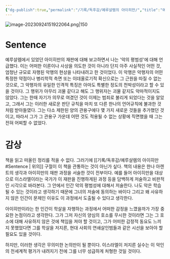 ```yaml
---
{"dg-publish":true,"permalink":"/기록/독후감/예루살렘의 아이히만/","title":"예루살렘의 아이히만 (악의 평범성에 대한 보고서)","tags":["📚Book","악의평범성","한나아렌트"]}
---
```


![image-20230924151922064.png|150](/img/user/%EA%B8%B0%EB%A1%9D/assets/%EC%98%88%EB%A3%A8%EC%82%B4%EB%A0%98%EC%9D%98%20%EC%95%84%EC%9D%B4%ED%9E%88%EB%A7%8C/image-20230924151922064.png)
# Sentence

예루살렘에서 있었던 아이히만의 재판에 대해 보고하면서 나는 '악의 평범성'에 대해 언급했다. 이는 어떠한 이론이나 사상을 의도한 것이 아니라 단지 아주 사실적인 어떤 것, 엄청난 규모로 자행된 악행의 현상을 나타내려고 한 것이었다. 이 악행은 악행자의 어떤 특정한 약점이나 병리학적 측면 또는 이데올로기적 확신으로는 그 근원을 따질 수 없는 것으로, 그 악행자의 유일한 인격적 특징은 아마도 특별한 정도의 천박성이라고 할 수 있을 것이다. 
그 행위가 아무리 괴물 같다고 해도 그 행위자는 괴물 같지도 악마적이지도 않았다.
그는 한때 자기가 의무로 여겼던 것이 이제는 범죄로 불리게 되었다는 것을 알았고, 그래서 그는 이러한 새로운 판단 규칙을 마치 또 다른 한나의 언어규칙에 불과한 것처럼 받아들였다. 그는 다소 제한된 양의 관용구에다 몇 가지 새로운 것들을 추가했던 것이고, 따라서 그가 그 관용구 가운데 어떤 것도 적용될 수 없는 상황에 직면했을 때 
그는 전혀 어찌할 수 없었다.

# 감상

책을 읽고 떠올린 정리를 적을 수 없다. 그러기에 [[기록/독후감/예루살렘의 아이히만#Sentence \| 위의]] 구절이 이 책을 관통하는 것이 아닌가 싶다. 책의 내용은 한나 아렌트의 생각과 아이히만의 재판 과정을 서술한 것이 전부이다. 예를 들어 아이히만을 대상으로 이스라엘이라는 국가가 이 재판을 진행하게된 과정 등을 담백하게 저술하고 비판적인 시각으로 바라본다. 그 안에서 인간 악의 평범성에 대해서 저술한다. 
나도 악은 학습될 수 있는 것이라고 생각하기 때문에 그녀의 저술에 동의하는 바이다 그리고 왜 사유하지 않은 인간이 문제인 이유도 이 과정에서 도출될 수 있다고 생각한다.

아이히만이라는 한 인간이 학살을 자행하는 과정에서 어떠한 감정을 느꼈을까가 가장 중요한 논점이라고 생각한다. 그가 그저 자신의 양심의 호소를 무시한 것이라면 그는 그 호소에 대해 사유하지 않은 것에 책임을 져야 할 것이고, 그가 어떠한 감정적 동요도 느끼지 못했었다면 그를 학살을 저지른, 현대 사회의 연쇄살인범들과 같은 시선을 보아야 할 필요도 있을 것이다. 

하지만, 이러한 생각은 무의미한 논의만이 될 뿐이다. 이스라엘이 저지른 실수는 이 악인의 전세계적 평가가 내려지기 전에 그를 너무 성급하게 처형한 것일 것이다.

